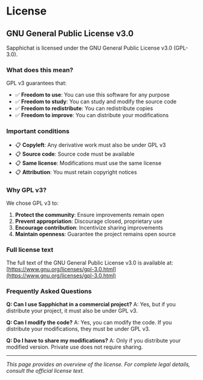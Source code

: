 # License

## GNU General Public License v3.0

Sapphichat is licensed under the GNU General Public License v3.0 (GPL-3.0).

### What does this mean?

GPL v3 guarantees that:

- ✅ **Freedom to use**: You can use this software for any purpose
- ✅ **Freedom to study**: You can study and modify the source code
- ✅ **Freedom to redistribute**: You can redistribute copies
- ✅ **Freedom to improve**: You can distribute your modifications

### Important conditions

- 📋 **Copyleft**: Any derivative work must also be under GPL v3
- 📋 **Source code**: Source code must be available
- 📋 **Same license**: Modifications must use the same license
- 📋 **Attribution**: You must retain copyright notices

### Why GPL v3?

We chose GPL v3 to:

1. **Protect the community**: Ensure improvements remain open
2. **Prevent appropriation**: Discourage closed, proprietary use
3. **Encourage contribution**: Incentivize sharing improvements
4. **Maintain openness**: Guarantee the project remains open source

### Full license text

The full text of the GNU General Public License v3.0 is available at:
[https://www.gnu.org/licenses/gpl-3.0.html](https://www.gnu.org/licenses/gpl-3.0.html)

### Frequently Asked Questions

**Q: Can I use Sapphichat in a commercial project?**
A: Yes, but if you distribute your project, it must also be under GPL v3.

**Q: Can I modify the code?**
A: Yes, you can modify the code. If you distribute your modifications, they must be under GPL v3.

**Q: Do I have to share my modifications?**
A: Only if you distribute your modified version. Private use does not require sharing.

---

*This page provides an overview of the license. For complete legal details, consult the official license text.*
